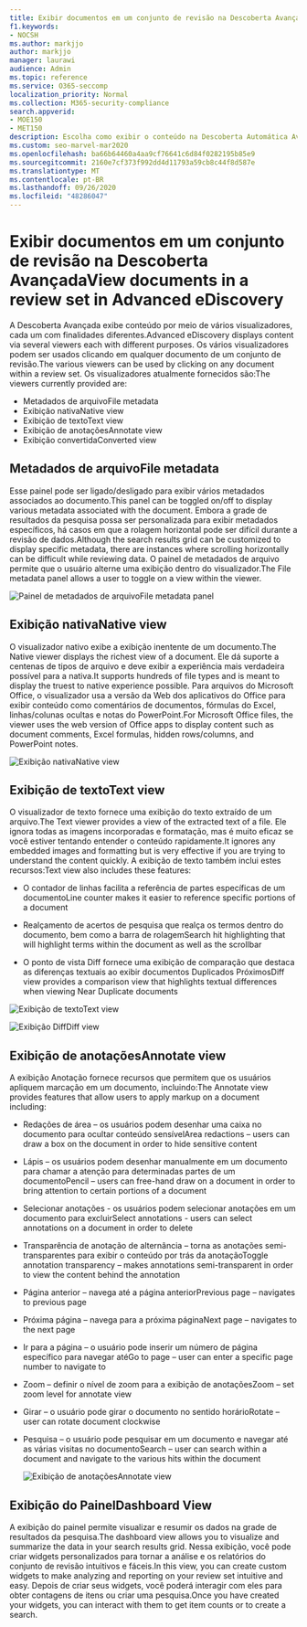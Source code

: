 ```yaml
---
title: Exibir documentos em um conjunto de revisão na Descoberta Avançada
f1.keywords:
- NOCSH
ms.author: markjjo
author: markjjo
manager: laurawi
audience: Admin
ms.topic: reference
ms.service: O365-seccomp
localization_priority: Normal
ms.collection: M365-security-compliance
search.appverid:
- MOE150
- MET150
description: Escolha como exibir o conteúdo na Descoberta Automática Avançada, como texto, anotação, conversão ou exibição nativa.
ms.custom: seo-marvel-mar2020
ms.openlocfilehash: ba66b64460a4aa9cf76641c6d84f0282195b85e9
ms.sourcegitcommit: 2160e7cf373f992dd4d11793a59cb8c44f8d587e
ms.translationtype: MT
ms.contentlocale: pt-BR
ms.lasthandoff: 09/26/2020
ms.locfileid: "48286047"
---
```

# <a name="view-documents-in-a-review-set-in-advanced-ediscovery"></a><span data-ttu-id="49dd7-103">Exibir documentos em um conjunto de revisão na Descoberta Avançada</span><span class="sxs-lookup"><span data-stu-id="49dd7-103">View documents in a review set in Advanced eDiscovery</span></span>

<span data-ttu-id="49dd7-104">A Descoberta Avançada exibe conteúdo por meio de vários visualizadores, cada um com finalidades diferentes.</span><span class="sxs-lookup"><span data-stu-id="49dd7-104">Advanced eDiscovery displays content via several viewers each with different purposes.</span></span> <span data-ttu-id="49dd7-105">Os vários visualizadores podem ser usados clicando em qualquer documento de um conjunto de revisão.</span><span class="sxs-lookup"><span data-stu-id="49dd7-105">The various viewers can be used by clicking on any document within a review set.</span></span> <span data-ttu-id="49dd7-106">Os visualizadores atualmente fornecidos são:</span><span class="sxs-lookup"><span data-stu-id="49dd7-106">The viewers currently provided are:</span></span>

- <span data-ttu-id="49dd7-107">Metadados de arquivo</span><span class="sxs-lookup"><span data-stu-id="49dd7-107">File metadata</span></span>
- <span data-ttu-id="49dd7-108">Exibição nativa</span><span class="sxs-lookup"><span data-stu-id="49dd7-108">Native view</span></span>
- <span data-ttu-id="49dd7-109">Exibição de texto</span><span class="sxs-lookup"><span data-stu-id="49dd7-109">Text view</span></span>
- <span data-ttu-id="49dd7-110">Exibição de anotações</span><span class="sxs-lookup"><span data-stu-id="49dd7-110">Annotate view</span></span>
- <span data-ttu-id="49dd7-111">Exibição convertida</span><span class="sxs-lookup"><span data-stu-id="49dd7-111">Converted view</span></span>

## <a name="file-metadata"></a><span data-ttu-id="49dd7-112">Metadados de arquivo</span><span class="sxs-lookup"><span data-stu-id="49dd7-112">File metadata</span></span>

<span data-ttu-id="49dd7-113">Esse painel pode ser ligado/desligado para exibir vários metadados associados ao documento.</span><span class="sxs-lookup"><span data-stu-id="49dd7-113">This panel can be toggled on/off to display various metadata associated with the document.</span></span> <span data-ttu-id="49dd7-114">Embora a grade de resultados da pesquisa possa ser personalizada para exibir metadados específicos, há casos em que a rolagem horizontal pode ser difícil durante a revisão de dados.</span><span class="sxs-lookup"><span data-stu-id="49dd7-114">Although the search results grid can be customized to display specific metadata, there are instances where scrolling horizontally can be difficult while reviewing data.</span></span> <span data-ttu-id="49dd7-115">O painel de metadados de arquivo permite que o usuário alterne uma exibição dentro do visualizador.</span><span class="sxs-lookup"><span data-stu-id="49dd7-115">The File metadata panel allows a user to toggle on a view within the viewer.</span></span>

![<span data-ttu-id="49dd7-116">Painel de metadados de arquivo</span><span class="sxs-lookup"><span data-stu-id="49dd7-116">File metadata panel</span></span>
](../media/Reviewimage2.png)

## <a name="native-view"></a><span data-ttu-id="49dd7-117">Exibição nativa</span><span class="sxs-lookup"><span data-stu-id="49dd7-117">Native view</span></span>

<span data-ttu-id="49dd7-118">O visualizador nativo exibe a exibição inentente de um documento.</span><span class="sxs-lookup"><span data-stu-id="49dd7-118">The Native viewer displays the richest view of a document.</span></span> <span data-ttu-id="49dd7-119">Ele dá suporte a centenas de tipos de arquivo e deve exibir a experiência mais verdadeira possível para a nativa.</span><span class="sxs-lookup"><span data-stu-id="49dd7-119">It supports hundreds of file types and is meant to display the truest to native experience possible.</span></span> <span data-ttu-id="49dd7-120">Para arquivos do Microsoft Office, o visualizador usa a versão da Web dos aplicativos do Office para exibir conteúdo como comentários de documentos, fórmulas do Excel, linhas/colunas ocultas e notas do PowerPoint.</span><span class="sxs-lookup"><span data-stu-id="49dd7-120">For Microsoft Office files, the viewer uses the web version of Office apps to display content such as document comments, Excel formulas, hidden rows/columns, and PowerPoint notes.</span></span>

![<span data-ttu-id="49dd7-121">Exibição nativa</span><span class="sxs-lookup"><span data-stu-id="49dd7-121">Native view</span></span>
](../media/Reviewimage3.png)

## <a name="text-view"></a><span data-ttu-id="49dd7-122">Exibição de texto</span><span class="sxs-lookup"><span data-stu-id="49dd7-122">Text view</span></span>

<span data-ttu-id="49dd7-123">O visualizador de texto fornece uma exibição do texto extraído de um arquivo.</span><span class="sxs-lookup"><span data-stu-id="49dd7-123">The Text viewer provides a view of the extracted text of a file.</span></span> <span data-ttu-id="49dd7-124">Ele ignora todas as imagens incorporadas e formatação, mas é muito eficaz se você estiver tentando entender o conteúdo rapidamente.</span><span class="sxs-lookup"><span data-stu-id="49dd7-124">It ignores any embedded images and formatting but is very effective if you are trying to understand the content quickly.</span></span> <span data-ttu-id="49dd7-125">A exibição de texto também inclui estes recursos:</span><span class="sxs-lookup"><span data-stu-id="49dd7-125">Text view also includes these features:</span></span>

  - <span data-ttu-id="49dd7-126">O contador de linhas facilita a referência de partes específicas de um documento</span><span class="sxs-lookup"><span data-stu-id="49dd7-126">Line counter makes it easier to reference specific portions of a document</span></span>

  - <span data-ttu-id="49dd7-127">Realçamento de acertos de pesquisa que realça os termos dentro do documento, bem como a barra de rolagem</span><span class="sxs-lookup"><span data-stu-id="49dd7-127">Search hit highlighting that will highlight terms within the document as well as the scrollbar</span></span>

  - <span data-ttu-id="49dd7-128">O ponto de vista Diff fornece uma exibição de comparação que destaca as diferenças textuais ao exibir documentos Duplicados Próximos</span><span class="sxs-lookup"><span data-stu-id="49dd7-128">Diff view provides a comparison view that highlights textual differences when viewing Near Duplicate documents</span></span>

![<span data-ttu-id="49dd7-129">Exibição de texto</span><span class="sxs-lookup"><span data-stu-id="49dd7-129">Text view</span></span>
](../media/Reviewimage4.png)

![<span data-ttu-id="49dd7-130">Exibição Diff</span><span class="sxs-lookup"><span data-stu-id="49dd7-130">Diff view</span></span>
](../media/Reviewimage5.png)

## <a name="annotate-view"></a><span data-ttu-id="49dd7-131">Exibição de anotações</span><span class="sxs-lookup"><span data-stu-id="49dd7-131">Annotate view</span></span>

<span data-ttu-id="49dd7-132">A exibição Anotação fornece recursos que permitem que os usuários apliquem marcação em um documento, incluindo:</span><span class="sxs-lookup"><span data-stu-id="49dd7-132">The Annotate view provides features that allow users to apply markup on a document including:</span></span>

  - <span data-ttu-id="49dd7-133">Redações de área – os usuários podem desenhar uma caixa no documento para ocultar conteúdo sensível</span><span class="sxs-lookup"><span data-stu-id="49dd7-133">Area redactions – users can draw a box on the document in order to hide sensitive content</span></span>

  - <span data-ttu-id="49dd7-134">Lápis – os usuários podem desenhar manualmente em um documento para chamar a atenção para determinadas partes de um documento</span><span class="sxs-lookup"><span data-stu-id="49dd7-134">Pencil – users can free-hand draw on a document in order to bring attention to certain portions of a document</span></span>

  - <span data-ttu-id="49dd7-135">Selecionar anotações - os usuários podem selecionar anotações em um documento para excluir</span><span class="sxs-lookup"><span data-stu-id="49dd7-135">Select annotations - users can select annotations on a document in order to delete</span></span>

  - <span data-ttu-id="49dd7-136">Transparência de anotação de alternância – torna as anotações semi-transparentes para exibir o conteúdo por trás da anotação</span><span class="sxs-lookup"><span data-stu-id="49dd7-136">Toggle annotation transparency – makes annotations semi-transparent in order to view the content behind the annotation</span></span>

  - <span data-ttu-id="49dd7-137">Página anterior – navega até a página anterior</span><span class="sxs-lookup"><span data-stu-id="49dd7-137">Previous page – navigates to previous page</span></span>

  - <span data-ttu-id="49dd7-138">Próxima página – navega para a próxima página</span><span class="sxs-lookup"><span data-stu-id="49dd7-138">Next page – navigates to the next page</span></span>

  - <span data-ttu-id="49dd7-139">Ir para a página – o usuário pode inserir um número de página específico para navegar até</span><span class="sxs-lookup"><span data-stu-id="49dd7-139">Go to page – user can enter a specific page number to navigate to</span></span>

  - <span data-ttu-id="49dd7-140">Zoom – definir o nível de zoom para a exibição de anotações</span><span class="sxs-lookup"><span data-stu-id="49dd7-140">Zoom – set zoom level for annotate view</span></span>

  - <span data-ttu-id="49dd7-141">Girar – o usuário pode girar o documento no sentido horário</span><span class="sxs-lookup"><span data-stu-id="49dd7-141">Rotate – user can rotate document clockwise</span></span>

  - <span data-ttu-id="49dd7-142">Pesquisa – o usuário pode pesquisar em um documento e navegar até as várias visitas no documento</span><span class="sxs-lookup"><span data-stu-id="49dd7-142">Search – user can search within a document and navigate to the various hits within the document</span></span>
    
    ![<span data-ttu-id="49dd7-143">Exibição de anotações</span><span class="sxs-lookup"><span data-stu-id="49dd7-143">Annotate view</span></span>
    ](../media/Reviewimage1.png)

## <a name="dashboard-view"></a><span data-ttu-id="49dd7-144">Exibição do Painel</span><span class="sxs-lookup"><span data-stu-id="49dd7-144">Dashboard View</span></span> 
<span data-ttu-id="49dd7-145">A exibição do painel permite visualizar e resumir os dados na grade de resultados da pesquisa.</span><span class="sxs-lookup"><span data-stu-id="49dd7-145">The dashboard view allows you to visualize and summarize the data in your search results grid.</span></span> <span data-ttu-id="49dd7-146">Nessa exibição, você pode criar widgets personalizados para tornar a análise e os relatórios do conjunto de revisão intuitivos e fáceis.</span><span class="sxs-lookup"><span data-stu-id="49dd7-146">In this view, you can create custom widgets to make analyzing and reporting on your review set intuitive and easy.</span></span> <span data-ttu-id="49dd7-147">Depois de criar seus widgets, você poderá interagir com eles para obter contagens de itens ou criar uma pesquisa.</span><span class="sxs-lookup"><span data-stu-id="49dd7-147">Once you have created your widgets, you can interact with them to get item counts or to create a search.</span></span> 
